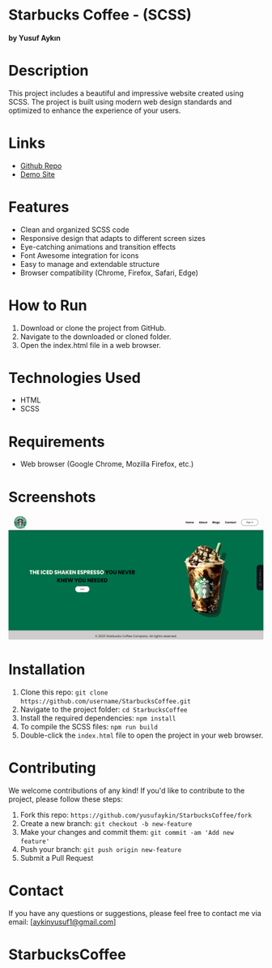 # Starbucks Coffee - (SCSS)

#### by Yusuf Aykın

# Description

This project includes a beautiful and impressive website created using SCSS. The project is built using modern web design standards and optimized to enhance the experience of your users.

# Links

- [Github Repo](https://github.com/yusufaykin/StarbucksCoffee)
- [Demo Site](https://starbuckscoffee.netlify.app)

# Features

- Clean and organized SCSS code
- Responsive design that adapts to different screen sizes
- Eye-catching animations and transition effects
- Font Awesome integration for icons
- Easy to manage and extendable structure
- Browser compatibility (Chrome, Firefox, Safari, Edge)

# How to Run

1. Download or clone the project from GitHub.
2. Navigate to the downloaded or cloned folder.
3. Open the index.html file in a web browser.

# Technologies Used

- HTML
- SCSS

# Requirements

- Web browser (Google Chrome, Mozilla Firefox, etc.)

# Screenshots

<img src="/images/Capture.PNG">

# Installation

1. Clone this repo: `git clone https://github.com/username/StarbucksCoffee.git`
2. Navigate to the project folder: `cd StarbucksCoffee`
3. Install the required dependencies: `npm install`
4. To compile the SCSS files: `npm run build`
5. Double-click the `index.html` file to open the project in your web browser.

# Contributing

We welcome contributions of any kind! If you'd like to contribute to the project, please follow these steps:

1. Fork this repo: `https://github.com/yusufaykin/StarbucksCoffee/fork`
2. Create a new branch: `git checkout -b new-feature`
3. Make your changes and commit them: `git commit -am 'Add new feature'`
4. Push your branch: `git push origin new-feature`
5. Submit a Pull Request

# Contact

If you have any questions or suggestions, please feel free to contact me via email: [aykinyusuf1@gmail.com]
# StarbucksCoffee
